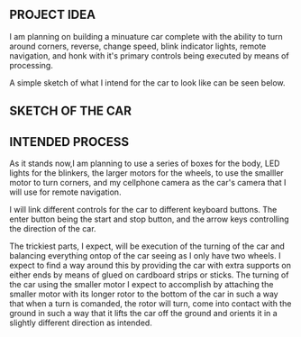 ## PROJECT IDEA

I am planning on building a minuature car complete with the ability to turn around corners, reverse, change speed, blink indicator lights, remote navigation, and honk with it's primary controls being executed by means of processing.


A simple sketch of what I intend for the car to look like can be seen below.

## SKETCH OF THE CAR


## INTENDED PROCESS
As it stands now,I am planning to use a series of boxes for the body, LED lights for the blinkers, the larger motors for the wheels, to use the smalller motor to turn corners, and my cellphone camera as the car's camera that I will use for remote navigation.

I will link different controls for the car to different keyboard buttons. The enter button being the start and stop button, and the arrow keys controlling the direction of the car.

The trickiest parts, I expect, will be execution of the turning of the car and balancing everything ontop of the car seeing as I only have two wheels. I expect to find a way around this by providing the car with extra supports on either ends by means of glued on cardboard strips or sticks. The turning of the car using the smaller motor I expect to accomplish by attaching the smaller motor with its longer rotor to the bottom of the car in such a way that when a turn is comanded, the rotor will turn, come into contact with the ground in such a way that it lifts the car off the ground and orients it in a slightly different direction as intended.
